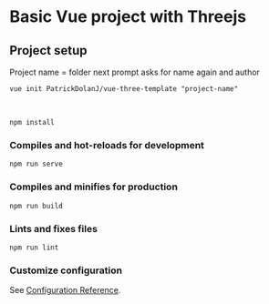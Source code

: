 # Basic Vue project with Threejs

## Project setup
Project name = folder
next prompt asks for name again and author

```
vue init PatrickDolanJ/vue-three-template "project-name"
```
<br/>

```
npm install
```

### Compiles and hot-reloads for development
```
npm run serve
```

### Compiles and minifies for production
```
npm run build
```

### Lints and fixes files
```
npm run lint
```

### Customize configuration
See [Configuration Reference](https://cli.vuejs.org/config/).
